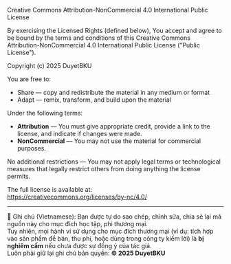 Creative Commons Attribution-NonCommercial 4.0 International Public License

By exercising the Licensed Rights (defined below), You accept and agree to be bound by the terms and conditions of this Creative Commons Attribution-NonCommercial 4.0 International Public License ("Public License").

Copyright (c) 2025 DuyetBKU

You are free to:

- Share — copy and redistribute the material in any medium or format
- Adapt — remix, transform, and build upon the material

Under the following terms:

- **Attribution** — You must give appropriate credit, provide a link to the license, and indicate if changes were made.
- **NonCommercial** — You may not use the material for commercial purposes.

No additional restrictions — You may not apply legal terms or technological measures that legally restrict others from doing anything the license permits.

The full license is available at:  
https://creativecommons.org/licenses/by-nc/4.0/

-----------------------------------------------------------------------

📌 Ghi chú (Vietnamese):
Bạn được tự do sao chép, chỉnh sửa, chia sẻ lại mã nguồn này cho mục đích học tập, phi thương mại.  
Tuy nhiên, mọi hành vi sử dụng cho mục đích thương mại (ví dụ: tích hợp vào sản phẩm để bán, thu phí, hoặc dùng trong công ty kiếm lời) là **bị nghiêm cấm** nếu chưa được sự đồng ý của tác giả.  
Luôn phải giữ lại ghi chú bản quyền: **© 2025 DuyetBKU**
